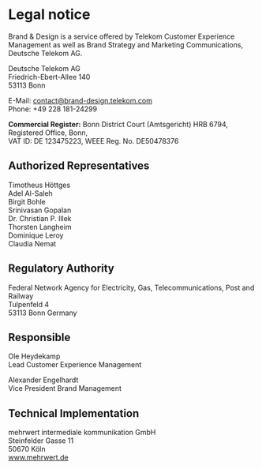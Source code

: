 # Legal notice

Brand & Design is a service offered by Telekom Customer Experience Management as well as Brand Strategy and Marketing Communications, Deutsche Telekom AG.

Deutsche Telekom AG<br>
Friedrich-Ebert-Allee 140<br>
53113 Bonn

E-Mail: [contact@brand-design.telekom.com](mailto:contact@brand-design.telekom.com)<br>
Phone: +49 228 181-24299

**Commercial Register:**
Bonn District Court (Amtsgericht) HRB 6794,<br>
Registered Office, Bonn,<br>
VAT ID: DE 123475223, WEEE Reg. No. DE50478376

## Authorized Representatives

Timotheus Höttges<br>
Adel Al-Saleh<br>
Birgit Bohle<br>
Srinivasan Gopalan<br>
Dr. Christian P. Illek<br>
Thorsten Langheim<br>
Dominique Leroy<br>
Claudia Nemat<br>

## Regulatory Authority

Federal Network Agency for Electricity, Gas, Telecommunications, Post and Railway<br>
Tulpenfeld 4<br>
53113 Bonn
Germany

## Responsible

Ole Heydekamp<br>
Lead Customer Experience Management<br>

Alexander Engelhardt<br>
Vice President Brand Management

## Technical Implementation

mehrwert intermediale kommunikation GmbH<br>
Steinfelder Gasse 11<br>
50670 Köln<br>
www.mehrwert.de
